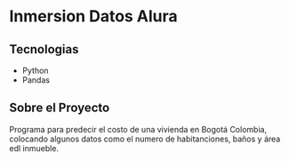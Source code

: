 # Inmersion Datos Alura

## Tecnologias
- Python
- Pandas
  
## Sobre el Proyecto
Programa para predecir el costo de una vivienda en Bogotá Colombia, colocando algunos datos como el numero de habitanciones, baños y área edl inmueble.
